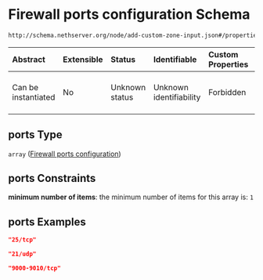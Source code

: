 # Firewall ports configuration Schema

```txt
http://schema.nethserver.org/node/add-custom-zone-input.json#/properties/ports
```



| Abstract            | Extensible | Status         | Identifiable            | Custom Properties | Additional Properties | Access Restrictions | Defined In                                                                             |
| :------------------ | :--------- | :------------- | :---------------------- | :---------------- | :-------------------- | :------------------ | :------------------------------------------------------------------------------------- |
| Can be instantiated | No         | Unknown status | Unknown identifiability | Forbidden         | Allowed               | none                | [add-custom-zone-input.json\*](node/add-custom-zone-input.json "open original schema") |

## ports Type

`array` ([Firewall ports configuration](add-custom-zone-input-properties-firewall-ports-configuration.md))

## ports Constraints

**minimum number of items**: the minimum number of items for this array is: `1`

## ports Examples

```json
"25/tcp"
```

```json
"21/udp"
```

```json
"9000-9010/tcp"
```
